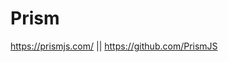 # Prism
https://prismjs.com/ || https://github.com/PrismJS
    <link rel="stylesheet" href="https://semicolongame.github.io/Styles/prism.css" type="text/css">
    <script src="https://semicolongame.github.io/Styles/prism.js"></script>
